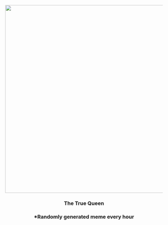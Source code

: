 <p align="center">
        <img src="https://i.redd.it/p8tjrsxdxkw81.png" width="600" height="600">
        </p>
        <h3 align="center">The True Queen</h3>
        <h3 align="center">*Randomly generated meme every hour</h3>
    
